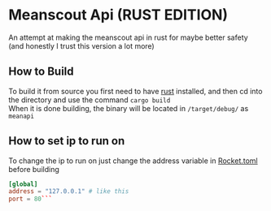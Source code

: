 # Meanscout Api (RUST EDITION)
An attempt at making the meanscout api in rust for maybe better safety<br>
(and honestly I trust this version a lot more)

## How to Build
To build it from source you first need to have [rust](https://rust-lang.org) installed, and then cd into the directory and use the command `cargo build`<br>
When it is done building, the binary will be located in `/target/debug/` as `meanapi`

## How to set ip to run on
To change the ip to run on just change the address variable in [Rocket.toml](https://github.com/4198-Programmers/meanscout-api-rust/blob/main/Rocket.toml) before building
```toml
[global]
address = "127.0.0.1" # like this
port = 80```